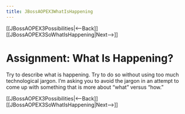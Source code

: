 ```yaml
---
title: JBossAOPEX3WhatIsHappening
---
```

[[JBossAOPEX3Possibilities|<--Back]] [[JBossAOPEX3SoWhatIsHappening|Next-->]]

# Assignment: What Is Happening?
Try to describe what is happening. Try to do so without using too much technological jargon. I’m asking you to avoid the jargon in an attempt to come up with something that is more about “what” versus “how.”

[[JBossAOPEX3Possibilities|<--Back]] [[JBossAOPEX3SoWhatIsHappening|Next-->]]